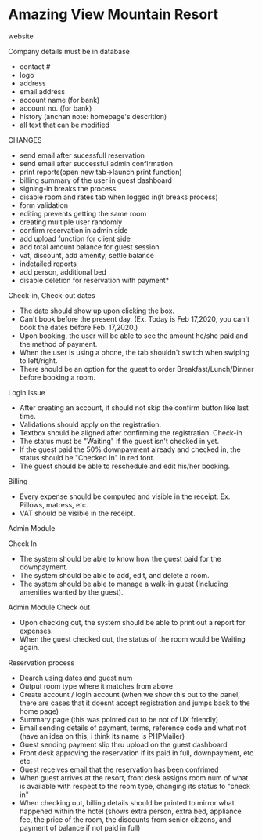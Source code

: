 # Amazing View Mountain Resort
website

Company details must be in database
- contact #
- logo
- address
- email address
- account name (for bank)
- account no. (for bank)
- history (anchan note: homepage's descrition)
- all text that can be modified      
        
CHANGES	
- send email after sucessfull reservation
- send email after successful admin confirmation
- print reports(open new tab->launch print function)
- billing summary of the user in guest dashboard
- signing-in breaks the process
- disable room and rates tab when logged in(it breaks process)
- form validation
- editing prevents getting the same room
- creating multiple user randomly
- confirm reservation in admin side
- add upload function for client side
- add total amount balance for guest session
- vat, discount, add amenity, settle balance
- indetailed reports
- add person, additional bed
- disable deletion for reservation with payment*

Check-in, Check-out dates
- The date should show up upon clicking the box.
- Can't book before the present day. (Ex. Today is Feb 17,2020, you
can't book the dates before Feb. 17,2020.)
- Upon booking, the user will be able to see the amount he/she paid and 
the method of payment.
- When the user is using a phone, the tab shouldn't switch when swiping to
left/right.
- There should be an option for the guest to order Breakfast/Lunch/Dinner
before booking a room.

Login Issue
- After creating an account, it should not skip the confirm button like
last time.
- Validations should apply on the registration.
- Textbox should be aligned after confirming the registration.
Check-in
- The status must be "Waiting" if the guest isn't checked in yet.
- If the guest paid the 50% downpayment already and checked in, the status
should be "Checked In" in red font.
- The guest should be able to reschedule and edit his/her booking.
 

Billing
- Every expense should be computed and visible in the 
receipt. Ex. Pillows, matress, etc.
- VAT should be visible in the receipt.

Admin Module

Check In
- The system should be able to know how the guest paid for the
downpayment.
- The system should be able to add, edit, and delete a room.
- The system should be able to manage a walk-in guest (Including 
amenities wanted by the guest).

Admin Module
Check out
- Upon checking out, the system should be able to print out a report
for expenses.
- When the guest checked out, the status of the room would be Waiting again.

Reservation process
- Dearch using dates and guest num
- Output room type where it matches from above
- Create account / login account (when we show this out to the panel, there are cases that it doesnt accept registration and jumps back to the home page)
- Summary page (this was pointed out to be not of UX friendly)
- Email sending details of payment, terms, reference code and what not (have an idea on this, i think its name is PHPMailer)
- Guest sending payment slip thru upload on the guest dashboard
- Front desk approving the reservation if its paid in full, downpayment, etc etc.
- Guest receives email that the reservation has been confrimed
- When guest arrives at the resort, front desk assigns room num of what is available with respect to the room type, changing its status to "check in"
- When checking out, billing details should be printed to mirror what happened within the hotel (shows extra person, extra bed, appliance fee, the price of the room, the discounts from senior citizens, and payment of balance if not paid in full)
